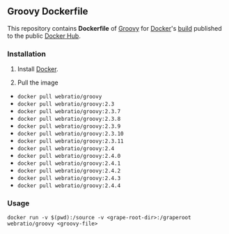## Groovy Dockerfile

This repository contains **Dockerfile** of [Groovy](http://groovy.codehaus.org/) for [Docker](https://www.docker.com/)'s [build](https://registry.hub.docker.com/u/webratio/groovy/) published to the public [Docker Hub](https://hub.docker.com/).

### Installation

1. Install [Docker](https://www.docker.com/).

2. Pull the image 
  * `docker pull webratio/groovy`
  * `docker pull webratio/groovy:2.3`
  * `docker pull webratio/groovy:2.3.7`
  * `docker pull webratio/groovy:2.3.8`
  * `docker pull webratio/groovy:2.3.9`
  * `docker pull webratio/groovy:2.3.10`
  * `docker pull webratio/groovy:2.3.11`
  * `docker pull webratio/groovy:2.4`
  * `docker pull webratio/groovy:2.4.0`
  * `docker pull webratio/groovy:2.4.1`
  * `docker pull webratio/groovy:2.4.2`
  * `docker pull webratio/groovy:2.4.3`
  * `docker pull webratio/groovy:2.4.4`
  
### Usage

    docker run -v $(pwd):/source -v <grape-root-dir>:/graperoot webratio/groovy <groovy-file> 
